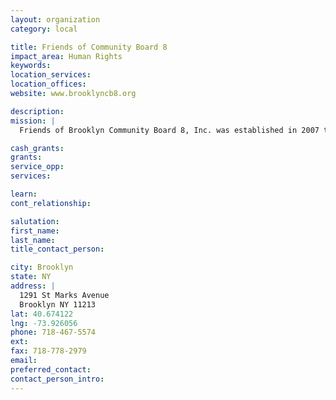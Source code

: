 ```yaml
---
layout: organization
category: local

title: Friends of Community Board 8
impact_area: Human Rights
keywords: 
location_services: 
location_offices: 
website: www.brooklyncb8.org

description: 
mission: |
  Friends of Brooklyn Community Board 8, Inc. was established in 2007 to support work of Brooklyn Community Board 8 and improve the quality of life in the district. Friends provides planning, advocacy, research and administrative resources to supplement the limited capacities and budget of the Community Board, thus enabling the Board to properly carry out its Charter mandated responsibilities of evaluating the needs of and advocating on behalf of its communities. Through the contributions of public and private resources, Friends of Community Board 8, Inc aims to drive the balanced growth of all the communities it serves.

cash_grants: 
grants: 
service_opp: 
services: 

learn: 
cont_relationship: 

salutation: 
first_name: 
last_name: 
title_contact_person: 

city: Brooklyn
state: NY
address: |
  1291 St Marks Avenue    
  Brooklyn NY 11213
lat: 40.674122
lng: -73.926056
phone: 718-467-5574
ext: 
fax: 718-778-2979
email: 
preferred_contact: 
contact_person_intro: 
---
```

